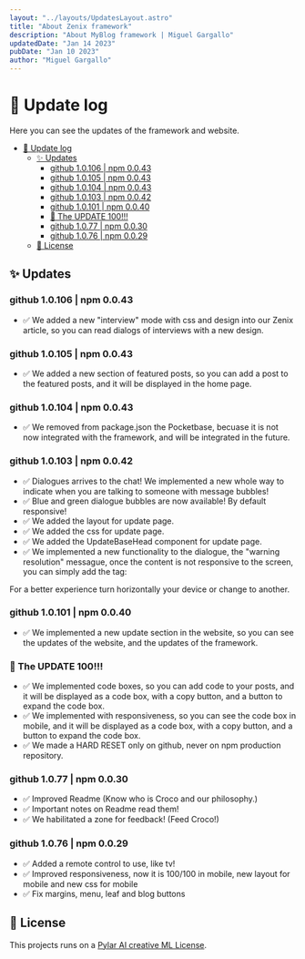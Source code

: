 ```yaml
---
layout: "../layouts/UpdatesLayout.astro"
title: "About Zenix framework"
description: "About MyBlog framework | Miguel Gargallo"
updatedDate: "Jan 14 2023"
pubDate: "Jan 10 2023"
author: "Miguel Gargallo"
---
```


# 🚀 Update log

Here you can see the updates of the framework and website.

- [🚀 Update log](#-update-log)
  - [✨ Updates](#-updates)
    - [github 1.0.106 | npm 0.0.43](#github-10106--npm-0043)
    - [github 1.0.105 | npm 0.0.43](#github-10105--npm-0043)
    - [github 1.0.104 | npm 0.0.43](#github-10104--npm-0043)
    - [github 1.0.103 | npm 0.0.42](#github-10103--npm-0042)
    - [github 1.0.101 | npm 0.0.40](#github-10101--npm-0040)
    - [🎉 The UPDATE 100!!!](#-the-update-100)
    - [github 1.0.77 | npm 0.0.30](#github-1077--npm-0030)
    - [github 1.0.76 | npm 0.0.29](#github-1076--npm-0029)
  - [📝 License](#-license)

## ✨ Updates

### github 1.0.106 | npm 0.0.43

- ✅ We added a new "interview" mode with css and design into our Zenix article, so you can read dialogs of interviews with a new design.

### github 1.0.105 | npm 0.0.43

- ✅ We added a new section of featured posts, so you can add a post to the featured posts, and it will be displayed in the home page.

### github 1.0.104 | npm 0.0.43

- ✅ We removed from package.json the Pocketbase, becuase it is not now integrated with the framework, and will be integrated in the future.

### github 1.0.103 | npm 0.0.42

- ✅ Dialogues arrives to the chat! We implemented a new whole way to indicate when you are talking to someone with message bubbles!
- ✅ Blue and green dialogue bubbles are now available! By default responsive!
- ✅ We added the layout for update page.
- ✅ We added the css for update page.
- ✅ We added the UpdateBaseHead component for update page.
- ✅ We implemented a new functionality to the dialogue, the "warning resolution" messague, once the content is not responsive to the screen, you can simply add the tag:

<warningresolution> For a better experience turn horizontally your device or change to another.</warningresolution>

### github 1.0.101 | npm 0.0.40

- ✅ We implemented a new update section in the website, so you can see the updates of the website, and the updates of the framework.

### 🎉 The UPDATE 100!!!

- ✅ We implemented code boxes, so you can add code to your posts, and it will be displayed as a code box, with a copy button, and a button to expand the code box.
- ✅ We implemented with responsiveness, so you can see the code box in mobile, and it will be displayed as a code box, with a copy button, and a button to expand the code box.
- ✅ We made a HARD RESET only on github, never on npm production repository.

### github 1.0.77 | npm 0.0.30

- ✅ Improved Readme (Know who is Croco and our philosophy.)
- ✅ Important notes on Readme read them!
- ✅ We habilitated a zone for feedback! (Feed Croco!)

### github 1.0.76 | npm 0.0.29

- ✅ Added a remote control to use, like tv!
- ✅ Improved responsiveness, now it is 100/100 in mobile, new layout for mobile and new css for mobile
- ✅ Fix margins, menu, leaf and blog buttons

## 📝 License

This projects runs on a [Pylar AI creative ML License](https://huggingface.co/spaces/superdatas/LICENSE).
